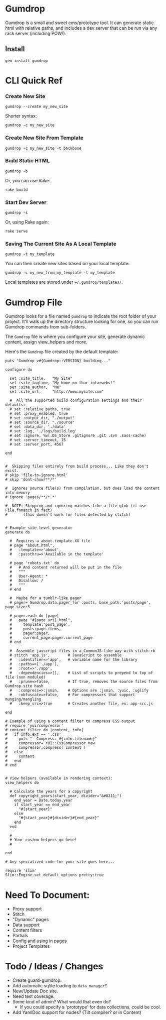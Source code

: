 # Gumdrop

Gumdrop is a small and sweet cms/prototype tool. It can generate static html with relative paths, and includes a dev server that can be run via any rack server (including POW!).

## Install

    gem install gumdrop

# CLI Quick Ref

### Create New Site

    gumdrop --create my_new_site

Shorter syntax:

    gumdrop -c my_new_site

### Create New Site From Template

    gumdrop -c my_new_site -t backbone


### Build Static HTML

    gumdrop -b

Or, you can use Rake:

    rake build


### Start Dev Server

    gumdrop -s

Or, using Rake again:

    rake serve

### Saving The Current Site As A Local Template

    gumdrop -t my_template

You can then create new sites based on your local template:

    gumdrop -c my_new_from_my_template -t my_template

Local templates are stored under `~/.gumdrop/templates/`.



# Gumdrop File

Gumdrop looks for a file named `Gumdrop` to indicate the root folder of your project. It'll walk up the directory structure looking for one, so you can run Gumdrop commands from sub-folders.

The `Gumdrop` file is where you configure your site, generate dynamic content, assign view_helpers and more.

Here's the `Gumdrop` file created by the default template:

    puts "Gumdrop v#{Gumdrop::VERSION} building..."

    configure do

      set :site_title,   "My Site"
      set :site_tagline, "My home on thar intarwebs!"
      set :site_author,  "Me"
      set :site_url,     "http://www.mysite.com"
      
      #  All the supported build configuration settings and their defaults:
      # set :relative_paths, true
      # set :proxy_enabled, true
      # set :output_dir, "./output"
      # set :source_dir, "./source"
      # set :data_dir, './data'
      # set :log, './logs/build.log'
      # set :ignore, %w(.DS_Store .gitignore .git .svn .sass-cache)
      # set :server_timeout, 15
      # set :server_port, 4567

    end


    #  Skipping files entirely from build process... Like they don't exist.
    # skip 'file-to-ignore.html'
    # skip 'dont-show/**/*'

    #  Ignores source file(s) from compilation, but does load the content into memory
    # ignore 'pages/**/*.*'

    #  NOTE: Skipping and ignoring matches like a file glob (it use File.fnmatch in fact)
    #       (this doesn't work for files detected by stitch)


    # Example site-level generator
    generate do
      
      #  Requires a about.template.XX file
      # page "about.html", 
      #   :template=>'about', 
      #   :passthru=>'Available in the template'

      # page 'robots.txt' do
      #   # And content returned will be put in the file
      #   """
      #   User-Agent: *
      #   Disallow: /
      #   """
      # end

      #  Maybe for a tumblr-like pager
      # pager= Gumdrop.data.pager_for :posts, base_path:'posts/page', page_size:5

      # pager.each do |page|
      #   page "#{page.uri}.html", 
      #     template:'post_page', 
      #     posts:page.items, 
      #     pager:pager, 
      #     current_page:pager.current_page
      # end

      #  Assemble javscript files in a CommonJS-like way with stitch-rb
      # stitch 'app.js',        # JavaScript to assemble
      #   :identifier=>'app',   # variable name for the library
      #   :paths=>['./app'],
      #   :root=>'./app', 
      #   :dependencies=>[],    # List of scripts to prepend to top of file (non moduled)
      #   :prune=>false,        # If true, removes the source files from Gumdrop.site hash
      #   :compress=>:jsmin,    # Options are :jsmin, :yuic, :uglify
      #   :obfuscate=>false,    # For compressors that support munging/mangling
      #   :keep_src=>true       # Creates another file, ex: app-src.js
       
    end

    # Example of using a content filter to compress CSS output
    # require 'yui/compressor'
    # content_filter do |content, info|
    #   if info.ext == '.css'
    #     puts "  Compress: #{info.filename}"
    #     compressor= YUI::CssCompressor.new
    #     compressor.compress( content )
    #   else
    #     content
    #   end
    # end


    # View helpers (available in rendering context):
    view_helpers do

      # Calculate the years for a copyright
      def copyright_years(start_year, divider="&#8211;")
        end_year = Date.today.year
        if start_year == end_year
          "#{start_year}"
        else
          "#{start_year}#{divider}#{end_year}"
        end
      end
      
      #
      # Your custom helpers go here!
      #

    end

    # Any specialized code for your site goes here...

    require 'slim'
    Slim::Engine.set_default_options pretty:true


# Need To Document:

- Proxy support
- Stitch
- "Dynamic" pages
- Data support
- Content filters
- Partials
- Config and using in pages
- Project Templates

# Todo / Ideas / Changes
- Create guard-gumdrop.
- Add automatic sqlite loading to `data_manager`?
- New/Update Doc site.
- Need test coverage.
- Some kind of admin? What would that even do?
    - If you could specify a 'prototype' for data collections, could be cool.
- Add YamlDoc support for nodes? (Tilt compiler? or in Content)
